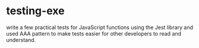 # testing-exe
write a few practical tests for JavaScript functions using the Jest library and used AAA pattern to make tests easier for other developers to read and understand.
